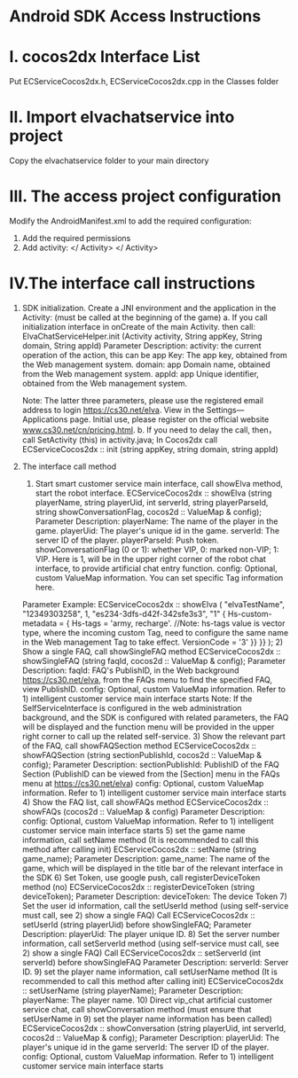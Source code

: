 # Android SDK Access Instructions

# Ⅰ. cocos2dx Interface List
Put ECServiceCocos2dx.h, ECServiceCocos2dx.cpp in the Classes folder

# Ⅱ. Import elvachatservice into project
Copy the elvachatservice folder to your main directory

# Ⅲ. The access project configuration
Modify the AndroidManifest.xml to add the required configuration:
  1. Add the required permissions
    <Uses-permission android: name = "android.permission.INTERNET" />
    <Uses-permission android: name = "android.permission.ACCESS_NETWORK_STATE" />
    <Uses-permission android: name = "android.permission.WRITE_EXTERNAL_STORAGE" />
    <Uses-permission android: name = "android.permission.READ_EXTERNAL_STORAGE" />
    <Uses-permission android: name = "android.permission.MOUNT_UNMOUNT_FILESYSTEMS" />
 2. Add activity:
    <Activity
        Android: name = "com.ljoy.chatbot.ChatMainActivity"
        Android: configChanges = "orientation | screenSize | locale"
        Android: screenOrientation = "portrait">
    </ Activity>
    <Activity
        Android: name = "com.ljoy.chatbot.FAQActivity"
        Android: configChanges = "orientation | screenSize | locale"
        Android: screenOrientation = "portrait">
</ Activity>

# Ⅳ.The interface call instructions
  1. SDK initialization. Create a JNI environment and the application in the Activity: (must be called at the beginning of the game)
    a. If you call initialization interface in onCreate of the main Activity. then call:
      ElvaChatServiceHelper.init (Activity activity, String appKey, String domain, String appId)
      Parameter Description:
      activity: the current operation of the action, this can be
      app Key: The app key, obtained from the Web management system.
      domain: app Domain name, obtained from the Web management system.
      appId: app Unique identifier, obtained from the Web management system.

      Note: The latter three parameters, please use the registered email address to login https://cs30.net/elva. View in the Settings—Applications page. Initial use, please register on the official website www.cs30.net/cn/pricing.html.
    b. If you need to delay the call, then，
     call SetActivity (this) in activity.java;
      In Cocos2dx call ECServiceCocos2dx :: init (string appKey, string domain, string appId)
  2. The interface call method
      1) Start smart customer service main interface, call showElva method, start the robot interface.
        ECServiceCocos2dx :: showElva (string playerName, string playerUid, int serverId, string playerParseId, string showConversationFlag, cocos2d :: ValueMap & config);
        Parameter Description:
          playerName: The name of the player in the game.
          playerUid: The player's unique id in the game.
          serverId: The server ID of the player.
          playerParseId: Push token.
          showConversationFlag (0 or 1): whether VIP, 0: marked non-VIP; 1: VIP. 
Here is 1, will be in the upper right corner of the robot chat interface, to provide artificial chat entry function.
          config: Optional, custom ValueMap information. You can set specific Tag information here.

        Parameter Example:
          ECServiceCocos2dx :: showElva ( "elvaTestName", "12349303258", 1, "es234-3dfs-d42f-342sfe3s3", "1"
          {
            Hs-custom-metadata = {
              Hs-tags = 'army, recharge'. //Note: hs-tags value is vector type, where the incoming custom Tag, need to configure the same name in the Web management Tag to take effect.
              VersionCode = '3'
              }}
          }}
        );
      2) Show a single FAQ, call showSingleFAQ method
        ECServiceCocos2dx :: showSingleFAQ (string faqId, cocos2d :: ValueMap & config);
        Parameter Description:
          faqId: FAQ's PublishID, in the Web background https://cs30.net/elva, from the FAQs menu to find the specified FAQ, view PublishID.
          config: Optional, custom ValueMap information. Refer to 1) intelligent customer service main interface starts
Note: If the SelfServiceInterface is configured in the web administration background, and the SDK is configured with related parameters, the FAQ will be displayed and the function menu will be provided in the upper right corner to call up the related self-service.
      3) Show the relevant part of the FAQ, call showFAQSection method
        ECServiceCocos2dx :: showFAQSection (string sectionPublishId, cocos2d :: ValueMap & config);
        Parameter Description:
          sectionPublishId: PublishID of the FAQ Section (PublishID can be viewed from the [Section] menu in the FAQs menu at https://cs30.net/elva)
          config: Optional, custom ValueMap information. Refer to 1) intelligent customer service main interface starts
      4) Show the FAQ list, call showFAQs method
        ECServiceCocos2dx :: showFAQs (cocos2d :: ValueMap & config)
        Parameter Description:
          config: Optional, custom ValueMap information. Refer to 1) intelligent customer service main interface starts
      5) set the game name information, call setName method (It is recommended to call this method after calling init)        ECServiceCocos2dx :: setName (string game_name);
        Parameter Description:
          game_name: The name of the game, which will be displayed in the title bar of the relevant interface in the SDK
      6) Set Token, use google push, call registerDeviceToken method (no)
        ECServiceCocos2dx :: registerDeviceToken (string deviceToken);
        Parameter Description:
          deviceToken: The device Token
      7) Set the user id information, call the setUserId method (using self-service must call, see 2) show a single FAQ)
        Call ECServiceCocos2dx :: setUserId (string playerUid) before showSingleFAQ;
        Parameter Description:
          playerUid: The player unique ID.
      8) Set the server number information, call setServerId method (using self-service must call, see 2) show a single FAQ)
        Call ECServiceCocos2dx :: setServerId (int serverId) before showSingleFAQ
        Parameter Description:
          serverId: Server ID.
      9) set the player name information, call setUserName method (It is recommended to call this method after calling init)
ECServiceCocos2dx :: setUserName (string playerName);
Parameter Description:
playerName: The player name.
      10) Direct vip_chat artificial customer service chat, call showConversation method (must ensure that setUserName in 9) set the player name information has been called)
        ECServiceCocos2dx :: showConversation (string playerUid, int serverId, cocos2d :: ValueMap & config);
        Parameter Description:
          playerUid: The player's unique id in the game
          serverId: The server ID of the player.
          config: Optional, custom ValueMap information. Refer to 1) intelligent customer service main interface starts
